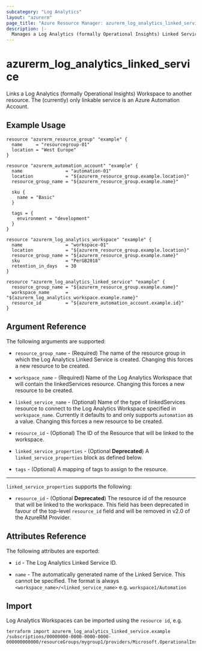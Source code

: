 ```yaml
---
subcategory: "Log Analytics"
layout: "azurerm"
page_title: "Azure Resource Manager: azurerm_log_analytics_linked_service"
description: |-
  Manages a Log Analytics (formally Operational Insights) Linked Service.
---
```


# azurerm_log_analytics_linked_service

Links a Log Analytics (formally Operational Insights) Workspace to another resource. The (currently) only linkable service is an Azure Automation Account.

## Example Usage

```hcl
resource "azurerm_resource_group" "example" {
  name     = "resourcegroup-01"
  location = "West Europe"
}

resource "azurerm_automation_account" "example" {
  name                = "automation-01"
  location            = "${azurerm_resource_group.example.location}"
  resource_group_name = "${azurerm_resource_group.example.name}"

  sku {
    name = "Basic"
  }

  tags = {
    environment = "development"
  }
}

resource "azurerm_log_analytics_workspace" "example" {
  name                = "workspace-01"
  location            = "${azurerm_resource_group.example.location}"
  resource_group_name = "${azurerm_resource_group.example.name}"
  sku                 = "PerGB2018"
  retention_in_days   = 30
}

resource "azurerm_log_analytics_linked_service" "example" {
  resource_group_name = "${azurerm_resource_group.example.name}"
  workspace_name      = "${azurerm_log_analytics_workspace.example.name}"
  resource_id         = "${azurerm_automation_account.example.id}"
}
```

## Argument Reference

The following arguments are supported:

* `resource_group_name` - (Required) The name of the resource group in which the Log Analytics Linked Service is created. Changing this forces a new resource to be created.

* `workspace_name` - (Required) Name of the Log Analytics Workspace that will contain the linkedServices resource. Changing this forces a new resource to be created.

* `linked_service_name` - (Optional) Name of the type of linkedServices resource to connect to the Log Analytics Workspace specified in `workspace_name`. Currently it defaults to and only supports `automation` as a value. Changing this forces a new resource to be created.

* `resource_id` - (Optional) The ID of the Resource that will be linked to the workspace.

* `linked_service_properties` - (Optional **Deprecated**) A `linked_service_properties` block as defined below.

* `tags` - (Optional) A mapping of tags to assign to the resource.

---

`linked_service_properties` supports the following:

* `resource_id` - (Optional  **Deprecated**) The resource id of the resource that will be linked to the workspace. This field has been deprecated in favour of the top-level `resource_id` field and will be removed in v2.0 of the AzureRM Provider.

## Attributes Reference

The following attributes are exported:

* `id` - The Log Analytics Linked Service ID.

* `name` - The automatically generated name of the Linked Service. This cannot be specified. The format is always `<workspace_name>/<linked_service_name>` e.g. `workspace1/Automation`

## Import

Log Analytics Workspaces can be imported using the `resource id`, e.g.

```shell
terraform import azurerm_log_analytics_linked_service.example /subscriptions/00000000-0000-0000-0000-000000000000/resourceGroups/mygroup1/providers/Microsoft.OperationalInsights/workspaces/workspace1/linkedservices/automation
```
